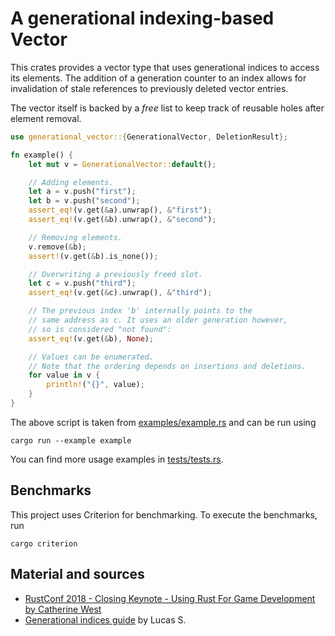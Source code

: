 # A generational indexing-based Vector

This crates provides a vector type that uses generational indices to access
its elements. The addition of a generation counter to an index allows for invalidation
of stale references to previously deleted vector entries.

The vector itself is backed by a _free_ list to keep track of reusable holes
after element removal.

```rust
use generational_vector::{GenerationalVector, DeletionResult};

fn example() {
    let mut v = GenerationalVector::default();

    // Adding elements.
    let a = v.push("first");
    let b = v.push("second");
    assert_eq!(v.get(&a).unwrap(), &"first");
    assert_eq!(v.get(&b).unwrap(), &"second");

    // Removing elements.
    v.remove(&b);
    assert!(v.get(&b).is_none());

    // Overwriting a previously freed slot.
    let c = v.push("third");
    assert_eq!(v.get(&c).unwrap(), &"third");

    // The previous index 'b' internally points to the
    // same address as c. It uses an older generation however,
    // so is considered "not found":
    assert_eq!(v.get(&b), None);

    // Values can be enumerated.
    // Note that the ordering depends on insertions and deletions.
    for value in v {
        println!("{}", value);
    }
}
```

The above script is taken from [examples/example.rs](examples/example.rs) and can be run using

```shell
cargo run --example example
```

You can find more usage examples in [tests/tests.rs](tests/tests.rs). 

## Benchmarks

This project uses Criterion for benchmarking. To execute the benchmarks, run

```shell
cargo criterion
```

## Material and sources

- [RustConf 2018 - Closing Keynote - Using Rust For Game Development by Catherine West](https://www.youtube.com/watch?v=aKLntZcp27M)
- [Generational indices guide](https://lucassardois.medium.com/generational-indices-guide-8e3c5f7fd594) by Lucas S.
